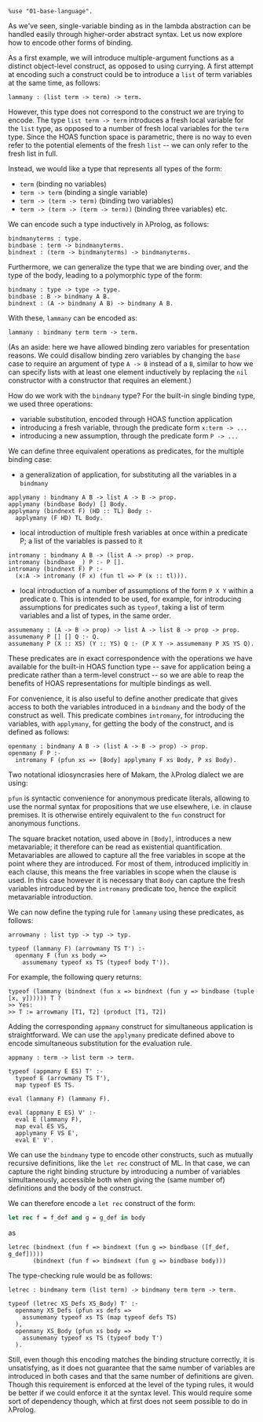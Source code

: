 ```makam
%use "01-base-language".
```

As we've seen, single-variable binding as in the lambda abstraction can be handled easily through
higher-order abstract syntax. Let us now explore how to encode other forms of binding.

As a first example, we will introduce multiple-argument functions as a distinct object-level
construct, as opposed to using currying. A first attempt at encoding such a construct could be to
introduce a `list` of term variables at the same time, as follows:

```makam
lammany : (list term -> term) -> term.
```

However, this type does not correspond to the construct we are trying to encode. The type `list term
-> term` introduces a fresh local variable for the `list` type, as opposed to a number of fresh
local variables for the `term` type. Since the HOAS function space is parametric, there is no way to
even refer to the potential elements of the fresh `list` -- we can only refer to the fresh list in
full.

Instead, we would like a type that represents all types of the form:
 - `term` (binding no variables)
 - `term -> term` (binding a single variable)
 - `term -> (term -> term)` (binding two variables)
 - `term -> (term -> (term -> term))` (binding three variables)
etc.

We can encode such a type inductively in λProlog, as follows:

```makam
bindmanyterms : type.
bindbase : term -> bindmanyterms.
bindnext : (term -> bindmanyterms) -> bindmanyterms.
```

Furthermore, we can generalize the type that we are binding over, and the type of the body, leading
to a polymorphic type of the form:

```makam
bindmany : type -> type -> type.
bindbase : B -> bindmany A B.
bindnext : (A -> bindmany A B) -> bindmany A B.
```

With these, `lammany` can be encoded as: 

```makam
lammany : bindmany term term -> term.
```

(As an aside: here we have allowed binding zero variables for presentation reasons.  We could
disallow binding zero variables by changing the `base` case to require an argument of type `A -> B`
instead of a `B`, similar to how we can specify lists with at least one element inductively by
replacing the `nil` constructor with a constructor that requires an element.)

How do we work with the `bindmany` type? For the built-in single binding type, we used three
operations:

- variable substitution, encoded through HOAS function application
- introducing a fresh variable, through the predicate form `x:term -> ...`
- introducing a new assumption, through the predicate form `P -> ...`

We can define three equivalent operations as predicates, for the multiple binding
case: 

- a generalization of application, for substituting all the variables in a `bindmany` 

```makam
applymany : bindmany A B -> list A -> B -> prop.
applymany (bindbase Body) [] Body.
applymany (bindnext F) (HD :: TL) Body :-
  applymany (F HD) TL Body.
```

- local introduction of multiple fresh variables at once within a predicate P; a list
  of the variables is passed to it 

```makam
intromany : bindmany A B -> (list A -> prop) -> prop.
intromany (bindbase _) P :- P [].
intromany (bindnext F) P :-
  (x:A -> intromany (F x) (fun tl => P (x :: tl))).
```

- local introduction of a number of assumptions of the form `P X Y` within a predicate
   `Q`. This is intended to be used, for example, for introducing assumptions for predicates
   such as `typeof`, taking a list of term variables and a list of types, in the same order.

```makam
assumemany : (A -> B -> prop) -> list A -> list B -> prop -> prop.
assumemany P [] [] Q :- Q.
assumemany P (X :: XS) (Y :: YS) Q :- (P X Y -> assumemany P XS YS Q).
```

These predicates are in exact correspondence with the operations we have available for the built-in
HOAS function type -- save for application being a predicate rather than a term-level construct --
so we are able to reap the benefits of HOAS representations for multiple bindings as well.

For convenience, it is also useful to define another predicate that gives access to both the
variables introduced in a `bindmany` and the body of the construct as well.  This predicate combines
`intromany`, for introducing the variables, with `applymany`, for getting the body of the construct,
and is defined as follows:

```makam
openmany : bindmany A B -> (list A -> B -> prop) -> prop.
openmany F P :-
  intromany F (pfun xs => [Body] applymany F xs Body, P xs Body).
```

Two notational idiosyncrasies here of Makam, the λProlog dialect we are using:

`pfun` is syntactic convenience for anonymous predicate literals, allowing to use the normal syntax
for propositions that we use elsewhere, i.e. in clause premises.  It is otherwise entirely
equivalent to the `fun` construct for anonymous functions.

The square bracket notation, used above in `[Body]`, introduces a new metavariable; it therefore can
be read as existential quantification. Metavariables are allowed to capture all the free variables
in scope at the point where they are introduced.  For most of them, introduced implicitly in each
clause, this means the free variables in scope when the clause is used. In this case however it is
necessary that `Body` can capture the fresh variables introduced by the `intromany` predicate too,
hence the explicit metavariable introduction.

We can now define the typing rule for `lammany` using these predicates, as follows: 

```makam
arrowmany : list typ -> typ -> typ.

typeof (lammany F) (arrowmany TS T') :-
  openmany F (fun xs body =>
    assumemany typeof xs TS (typeof body T')).
```

For example, the following query returns: 

```makam
typeof (lammany (bindnext (fun x => bindnext (fun y => bindbase (tuple [x, y]))))) T ?
>> Yes:
>> T := arrowmany [T1, T2] (product [T1, T2])
```

Adding the corresponding `appmany` construct for simultaneous application is straightforward. We can
use the `applymany` predicate defined above to encode simultaneous substitution for the evaluation
rule.

```makam
appmany : term -> list term -> term.

typeof (appmany E ES) T' :-
  typeof E (arrowmany TS T'),
  map typeof ES TS.

eval (lammany F) (lammany F).

eval (appmany E ES) V' :-
  eval E (lammany F),
  map eval ES VS,
  applymany F VS E',
  eval E' V'.
```

We can use the `bindmany` type to encode other constructs, such as mutually recursive definitions,
like the `let rec` construct of ML. In that case, we can capture the right binding structure by
introducing a number of variables simultaneously, accessible both when giving the (same number of)
definitions and the body of the construct.

We can therefore encode a `let rec` construct of the form:

```ocaml
let rec f = f_def and g = g_def in body
```

as

```makam
letrec (bindnext (fun f => bindnext (fun g => bindbase ([f_def, g_def]))))
       (bindnext (fun f => bindnext (fun g => bindbase body)))
```

The type-checking rule would be as follows:

```makam
letrec : bindmany term (list term) -> bindmany term term -> term.

typeof (letrec XS_Defs XS_Body) T' :-
  openmany XS_Defs (pfun xs defs =>
    assumemany typeof xs TS (map typeof defs TS)
  ),
  openmany XS_Body (pfun xs body =>
    assumemany typeof xs TS (typeof body T')
  ).
```

Still, even though this encoding matches the binding structure correctly, it is unsatisfying, as it
does not guarantee that the same number of variables are introduced in both cases and that the same
number of definitions are given. Though this requirement is enforced at the level of the typing
rules, it would be better if we could enforce it at the syntax level.  This would require some sort
of dependency though, which at first does not seem possible to do in λProlog.
